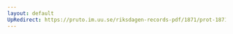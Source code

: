 ```yaml
---
layout: default
UpRedirect: https://pruto.im.uu.se/riksdagen-records-pdf/1871/prot-1871--fk--505/prot-1871--fk--505_054.pdf
---
```

